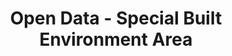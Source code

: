 ---
schema: default
title: Open Data - Special Built Environment Area
organization: Argyll and Bute Council
notes: >-
    Areas which do not have the presence, continuity or quality of ‘conservation areas’ but, which exhibit special built and land form characteristics which should be safeguarded and promoted when considering development potential and proposals.
resources:
  - name: Open Data - Special Built Environment Area FEATURE LAYER
  - url: >-
      
  - format: FEATURE LAYER
license: 
category:

  - LDP
  - Local Development Plan
  - Built Environment
  - Planning
maintainer: Argyll and Bute Council
maintainer_email: someone@example.com
---